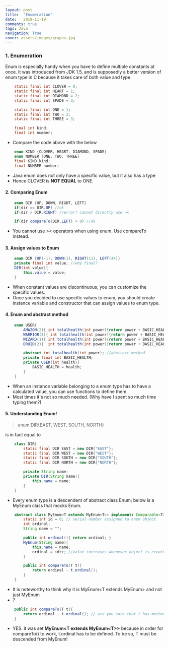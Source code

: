 ```yaml
---
layout: post
title:  "Enumeration"
date:   2019-11-19
comments: true
tags: Java
navigation: True
cover: assets/images/grapes.jpg
---
```


### 1. Enumeration

Enum is especially handy when you have to define multiple constants at once. 
It was introduced from JDK 1.5, and is supposedly a better version of enum type in C because it takes care of both value and type.

```java
    static final int CLOVER = 0;
    static final int HEART = 1;
    static final int DIAMOND = 2;
    static final int SPADE = 3;

    static final int ONE = 1;
    static final int TWO = 2;
    static final int THREE = 3;

    final int kind;
    final int number;
```
- Compare the code above with the below

```java
    enum KIND {CLOVER, HEART, DIAMOND, SPADE}
    enum NUMBER {ONE, TWO, THREE}
    final KIND kind;
    final NUMBER number;
```
- Java enum does not only have a specific value, but it also has a type 
- Hence CLOVER is **NOT EQUAL** to ONE.

#### 2. Comparing Enum
```java
    enum DIR {UP, DOWN, RIGHT, LEFT}
    if(dir == DIR.UP) //ok
    if(dir > DIR.RIGHT) //error! cannot directly use ><

    if(dir.compareTo(DIR.LEFT) > 0) //ok
```
- You cannot use >< operators when using enum. Use compareTo instead.

#### 3. Assign values to Enum 
```java
    enum DIR {UP(-1), DOWN(1), RIGHT(11), LEFT(44)}
    private final int value; //why final?
    DIR(int value){
        this.value = value;
    }
```
- When constant values are discontinuous, you can customize the specific values.
- Once you decided to use specific values to enum, you should create instance variable and constructor that can assign values to enum type.

#### 4. Enum and abstract method
```java
    enum USER{
        AMAZON(2){ int totalhealth(int power){return power + BASIC_HEALTH;}},
        WARRIOR(4){ int totalhealth(int power){return power + BASIC_HEALTH;}}, 
        WIZARD(1){ int totalhealth(int power){return power + BASIC_HEALTH;}}, 
        DRUID(2){  int totalhealth(int power){return power + BASIC_HEALTH;}};

        abstract int totalhealth(int power); //abstract method
        private final int BASIC_HEALTH;
        private USER(int health){
            BASIC_HEALTH = health;
        }
    }
```
- When an instance variable belonging to a enum type has to have a calculated value, you can use functions to define them. 
- Most times it's not so much needed. (Why have I spent so much time typing them?)

#### 5. Understanding Enum!

>enum DIR{EAST, WEST, SOUTH, NORTH}

is in fact equal to 

```java
    class DIR{
        static final DIR EAST = new DIR{"EAST"};
        static final DIR WEST = new DIR{"WEST"};
        static final DIR SOUTH = new DIR{"SOUTH"};
        static final DIR NORTH = new DIR{"NORTH"};

        private String name;
        private DIR(String name){
            this.name = name;
        }
    }
```


- Every enum type is a descendent of abstract class Enum; below is a MyEnum class that mocks Enum.
```java
    abstract class MyEnum<T extends MyEnum<T>> implements Comparable<T>{
        static int id = 0; // serial number assigned to enum object
        int ordinal;
        String name = "";

        public int ordinal(){ return ordinal; }
        MyEnum(String name){
            this.name = name;
            ordinal = id++; //value increases whenever object is created
        }

        public int compareTo(T t){
            return ordinal - t.ordinal();
        }
    }
```
- It is noteworthy to think why it is MyEnum<T extends MyEnum<T>> and not just MyEnum<T>
- ?

```Java
    public int compareTo(T t){
        return ordinal - t.ordinal(); // are you sure that t has method ordinal()?
    }
```
- YES. it was set **MyEnum\<T extends MyEnum\<T>>** because in order for compareTo() to work, t.ordinal has to be defined. To be so, T must be descended from MyEnum!

